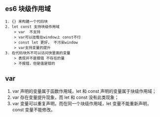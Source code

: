 ## es6  块级作用域
    1. {} 来构建一个代码块
    2. let const 支持块级作用域
        > var  不支持  
        > var可以挂载在window上 const不行  
        > const let 更好， 不污染window
        > var支持变量的提升
    3. 在代码块外不可以访问快里面的变量
        > 表现并不是报错 不存在的量  
        > 不报错，但是值是错的

## var
1. var 声明的变量属于函数作用域，let 和 const 声明的变量属于块级作用域；
2. var 存在变量提升现象，而 let 和 const 没有此类现象；
3. var 变量可以重复声明，而在同一个块级作用域，let 变量不能重新声明，const 变量不能修改。
